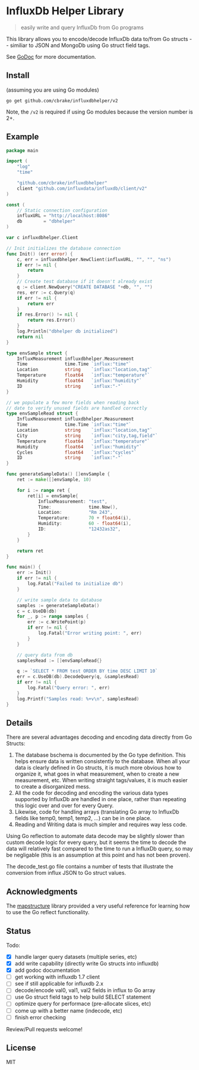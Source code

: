 # InfluxDb Helper Library

> easily write and query InfluxDb from Go programs

This library allows you to encode/decode InfluxDb data to/from
Go structs -- similiar to JSON and MongoDb using Go struct field tags.

See [GoDoc](https://godoc.org/github.com/cbrake/influxdbhelper) for more documentation.

## Install

(assuming you are using Go modules)

```
go get github.com/cbrake/influxdbhelper/v2
```

Note, the `/v2` is required if using Go modules because the version number is 2+.

## Example

```go
package main

import (
	"log"
	"time"

	"github.com/cbrake/influxdbhelper"
	client "github.com/influxdata/influxdb/client/v2"
)

const (
	// Static connection configuration
	influxURL = "http://localhost:8086"
	db        = "dbhelper"
)

var c influxdbhelper.Client

// Init initializes the database connection
func Init() (err error) {
	c, err = influxdbhelper.NewClient(influxURL, "", "", "ns")
	if err != nil {
		return
	}
	// Create test database if it doesn't already exist
	q := client.NewQuery("CREATE DATABASE "+db, "", "")
	res, err := c.Query(q)
	if err != nil {
		return err
	}
	if res.Error() != nil {
		return res.Error()
	}
	log.Println("dbhelper db initialized")
	return nil
}

type envSample struct {
	InfluxMeasurement influxdbhelper.Measurement
	Time              time.Time `influx:"time"`
	Location          string    `influx:"location,tag"`
	Temperature       float64   `influx:"temperature"`
	Humidity          float64   `influx:"humidity"`
	ID                string    `influx:"-"`
}

// we populate a few more fields when reading back
// date to verify unused fields are handled correctly
type envSampleRead struct {
	InfluxMeasurement influxdbhelper.Measurement
	Time              time.Time `influx:"time"`
	Location          string    `influx:"location,tag"`
	City              string    `influx:"city,tag,field"`
	Temperature       float64   `influx:"temperature"`
	Humidity          float64   `influx:"humidity"`
	Cycles            float64   `influx:"cycles"`
	ID                string    `influx:"-"`
}

func generateSampleData() []envSample {
	ret := make([]envSample, 10)

	for i := range ret {
		ret[i] = envSample{
			InfluxMeasurement: "test",
			Time:              time.Now(),
			Location:          "Rm 243",
			Temperature:       70 + float64(i),
			Humidity:          60 - float64(i),
			ID:                "12432as32",
		}
	}

	return ret
}

func main() {
	err := Init()
	if err != nil {
		log.Fatal("Failed to initialize db")
	}

	// write sample data to database
	samples := generateSampleData()
	c = c.UseDB(db)
	for _, p := range samples {
		err := c.WritePoint(p)
		if err != nil {
			log.Fatal("Error writing point: ", err)
		}
	}

	// query data from db
	samplesRead := []envSampleRead{}

	q := `SELECT * FROM test ORDER BY time DESC LIMIT 10`
	err = c.UseDB(db).DecodeQuery(q, &samplesRead)
	if err != nil {
		log.Fatal("Query error: ", err)
	}
	log.Printf("Samples read: %+v\n", samplesRead)
}
```

## Details

There are several advantages decoding and encoding data directly from Go
Structs:

1. The database bschema is documented by the Go type definition. This helps ensure
   data is written consistently to the database. When all your data is clearly
   defined in Go structs, it is much more obvious how to organize it, what goes
   in what measurement, when to create a new measurement, etc. When writing
   straight tags/values, it is much easier to create a disorganized mess.
1. All the code for decoding and encoding the various data types supported
   by InfluxDb are handled in one place, rather than repeating this logic over
   and over for every Query.
1. Likewise, code for handling arrays (translating Go array to InfluxDb fields
   like temp0, temp1, temp2, ...) can be in one place.
1. Reading and Writing data is much simpler and requires way less code.

Using Go reflection to automate data decode may be slightly slower
than custom decode logic for every query, but it seems the time to decode the
data will relatively fast compared to the time to run a InfluxDb query, so
may be negligable (this is an assumption at this point and has not been
proven).

The decode_test.go file contains a number of tests that illustrate the
conversion from influx JSON to Go struct values.

## Acknowledgments

The [mapstructure](https://github.com/mitchellh/mapstructure)
library provided a very useful reference for learning how to
use the Go reflect functionality.

## Status

Todo:

- [x] handle larger query datasets (multiple series, etc)
- [x] add write capability (directly write Go structs into influxdb)
- [x] add godoc documentation
- [ ] get working with influxdb 1.7 client
- [ ] see if still applicable for influxdb 2.x
- [ ] decode/encode val0, val1, val2 fields in influx to Go array
- [ ] use Go struct field tags to help build SELECT statement
- [ ] optimize query for performace (pre-allocate slices, etc)
- [ ] come up with a better name (indecode, etc)
- [ ] finish error checking

Review/Pull requests welcome!

## License

MIT
